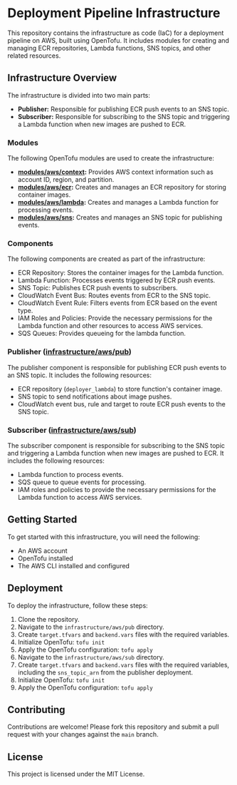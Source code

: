 # Deployment Pipeline Infrastructure

This repository contains the infrastructure as code (IaC) for a deployment pipeline on AWS, built using OpenTofu. It includes modules for creating and managing ECR repositories, Lambda functions, SNS topics, and other related resources.

## Infrastructure Overview

The infrastructure is divided into two main parts:

* **Publisher:** Responsible for publishing ECR push events to an SNS topic.
* **Subscriber:** Responsible for subscribing to the SNS topic and triggering a Lambda function when new images are pushed to ECR.

### Modules

The following OpenTofu modules are used to create the infrastructure:

* **[modules/aws/context](infrastructure/modules/aws/context/README.md):** Provides AWS context information such as account ID, region, and partition.
* **[modules/aws/ecr](infrastructure/modules/aws/ecr/README.md):** Creates and manages an ECR repository for storing container images.
* **[modules/aws/lambda](infrastructure/modules/aws/lambda/README.md):** Creates and manages a Lambda function for processing events.
* **[modules/aws/sns](infrastructure/modules/aws/sns/README.md):** Creates and manages an SNS topic for publishing events.

### Components

The following components are created as part of the infrastructure:

* ECR Repository: Stores the container images for the Lambda function.
* Lambda Function: Processes events triggered by ECR push events.
* SNS Topic: Publishes ECR push events to subscribers.
* CloudWatch Event Bus: Routes events from ECR to the SNS topic.
* CloudWatch Event Rule: Filters events from ECR based on the event type.
* IAM Roles and Policies: Provide the necessary permissions for the Lambda function and other resources to access AWS services.
* SQS Queues: Provides queueing for the lambda function.

### Publisher ([infrastructure/aws/pub](infrastructure/aws/pub/README.md))

The publisher component is responsible for publishing ECR push events to an SNS topic. It includes the following resources:

* ECR repository (`deployer_lambda`) to store function's container image.
* SNS topic to send notifications about image pushes.
* CloudWatch event bus, rule and target to route ECR push events to the SNS topic.

### Subscriber ([infrastructure/aws/sub](infrastructure/aws/sub/README.md))

The subscriber component is responsible for subscribing to the SNS topic and triggering a Lambda function when new images are pushed to ECR. It includes the following resources:

* Lambda function to process events.
* SQS queue to queue events for processing.
* IAM roles and policies to provide the necessary permissions for the Lambda function to access AWS services.

## Getting Started

To get started with this infrastructure, you will need the following:

* An AWS account
* OpenTofu installed
* The AWS CLI installed and configured

## Deployment

To deploy the infrastructure, follow these steps:

1. Clone the repository.
2. Navigate to the `infrastructure/aws/pub` directory.
3. Create `target.tfvars` and `backend.vars` files with the required variables.
4. Initialize OpenTofu: `tofu init`
5. Apply the OpenTofu configuration: `tofu apply`
6. Navigate to the `infrastructure/aws/sub` directory.
7. Create `target.tfvars` and `backend.vars` files with the required variables, including the `sns_topic_arn` from the publisher deployment.
8. Initialize OpenTofu: `tofu init`
9. Apply the OpenTofu configuration: `tofu apply`

## Contributing

Contributions are welcome! Please fork this repository and submit a pull request with your changes against the `main` branch.

## License

This project is licensed under the MIT License.
